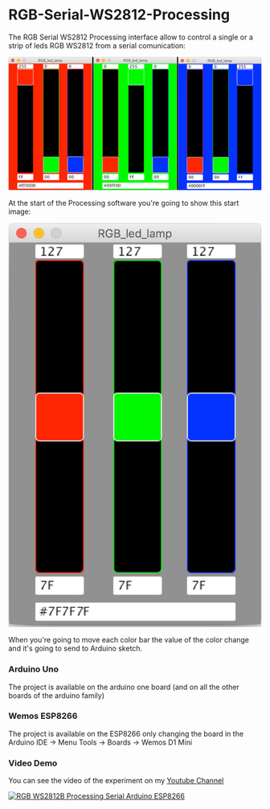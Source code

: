 # RGB-Serial-WS2812-Processing

The RGB Serial WS2812 Processing interface allow to control a single or a strip of leds RGB WS2812 from a serial comunication:

![RGB WS2812 Processing Interface](https://github.com/Mauroalfieri/RGB-Serial-WS2812-Processing/blob/master/images/RGB-interfece-Neopixel-ws2812-serial-processing.jpg?raw=true)

At the start of the Processing software you're going to show this start image:

![RGB WS2812 Processing Serial Interface](https://github.com/Mauroalfieri/RGB-Serial-WS2812-Processing/blob/master/images/RGB-gray-interfece-Neopixel-ws2812-serial-processing.jpg?raw=true)

When you're going to move each color bar the value of the color change and it's going to send to Arduino sketch.

### Arduino Uno
The project is available on the arduino one board (and on all the other boards of the arduino family)

### Wemos ESP8266
The project is available on the ESP8266 only changing the board in the Arduino IDE -> Menu Tools -> Boards -> Wemos D1 Mini 

### Video Demo
You can see the video of the experiment on my [Youtube Channel](https://www.youtube.com/channel/UCtnlq-EDcvIA7MRL-Pn2jsg) 


[![RGB WS2812B Processing Serial Arduino ESP8266](http://img.youtube.com/vi/Ks6v3ylZl54/0.jpg)](https://www.youtube.com/watch?v=Ks6v3ylZl54)